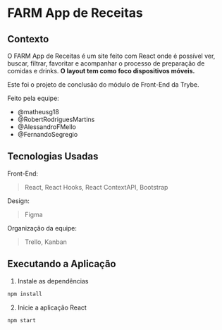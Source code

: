# FARM App de Receitas

## Contexto

O FARM App de Receitas é um site feito com React onde é possível ver, buscar, filtrar, favoritar e acompanhar o processo de preparação de comidas e drinks.
**O layout tem como foco dispositivos móveis.**

Este foi o projeto de conclusão do módulo de Front-End da Trybe.

Feito pela equipe:

- @matheusg18
- @RobertRodriguesMartins
- @AlessandroFMello
- @FernandoSegregio

## Tecnologias Usadas

Front-End:

> React, React Hooks, React ContextAPI, Bootstrap

Design:

> Figma

Organização da equipe:

> Trello, Kanban

## Executando a Aplicação

1. Instale as dependências

```js
npm install
```

2. Inicie a aplicação React

```js
npm start
```
